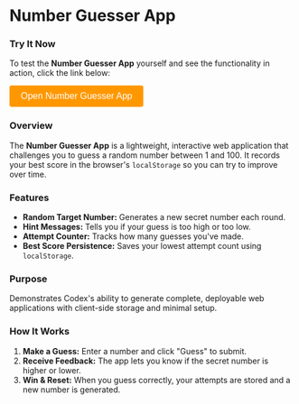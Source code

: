 # Number Guesser App

### Try It Now

To test the **Number Guesser App** yourself and see the functionality in action, click the link below:

<!-- Button to open modal -->
<button id="openModalButton" class="cta-btn">Open Number Guesser App</button>

<!-- Modal -->
<div id="number-guesserModal">
  <div id="modalContent">
    <span id="closeModal" class="close">&times;</span>
    <iframe src="../../_static/apps/number-guesser/number-guesser.html" title="Number Guesser App"></iframe>
  </div>
</div>

### Overview

The **Number Guesser App** is a lightweight, interactive web application that challenges you to guess a random number between 1 and 100. It records your best score in the browser's `localStorage` so you can try to improve over time.

### Features

- **Random Target Number:** Generates a new secret number each round.
- **Hint Messages:** Tells you if your guess is too high or too low.
- **Attempt Counter:** Tracks how many guesses you've made.
- **Best Score Persistence:** Saves your lowest attempt count using `localStorage`.

### Purpose

Demonstrates Codex's ability to generate complete, deployable web applications with client-side storage and minimal setup.

### How It Works

1. **Make a Guess:** Enter a number and click "Guess" to submit.
2. **Receive Feedback:** The app lets you know if the secret number is higher or lower.
3. **Win & Reset:** When you guess correctly, your attempts are stored and a new number is generated.

<script>
// Modal behavior (same as landing page)
document.addEventListener("DOMContentLoaded", function () {
  const modal = document.getElementById("number-guesserModal");
  const openBtn = document.getElementById("openModalButton");
  const closeBtn = document.getElementById("closeModal");
  openBtn.addEventListener("click", () => {
    modal.style.display = "flex";
  });
  closeBtn.addEventListener("click", () => {
    modal.style.display = "none";
  });
  modal.addEventListener("click", (e) => {
    if (e.target === modal) modal.style.display = "none";
  });
});
</script>

<style>
/* Same styles as other JavaScript of the Day modals */
#number-guesserModal {
  position: fixed;
  top: 0;
  left: 0;
  width: 100%;
  height: 100%;
  background: rgba(0, 0, 0, 0.5);
  display: none;
  justify-content: center;
  align-items: center;
  z-index: 1000;
}
#modalContent {
  background: white;
  padding: 20px;
  border-radius: 8px;
  position: relative;
  width: 90%;
  max-width: 600px;
}
#modalContent iframe {
  width: 100%;
  height: 70vh;
  border: none;
}
#closeModal {
  position: absolute;
  top: 10px;
  right: 15px;
  font-size: 24px;
  cursor: pointer;
}
.cta-btn {
  background-color: #ff9800;
  color: white;
  padding: 10px 20px;
  border: none;
  border-radius: 4px;
  font-size: 16px;
  cursor: pointer;
}
.cta-btn:hover {
  background-color: #e68900;
}
</style>

